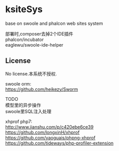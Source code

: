 # ksiteSys
base on swoole and phalcon web sites system  
  

部署时,composer去掉2个IDE插件  
phalcon/incubator  
eaglewu/swoole-ide-helper  

License
-------
No license.本系统不授权.  

swoole orm:  
https://github.com/heikezy/Sworm  


TODO  
模型里的异步操作  
swoole里SQL注入处理  

xhprof php7:  
http://www.jianshu.com/p/c420ebe6ce39  
https://github.com/longxinH/xhprof  
https://github.com/yaoguais/phpng-xhprof  
https://github.com/tideways/php-profiler-extension  

